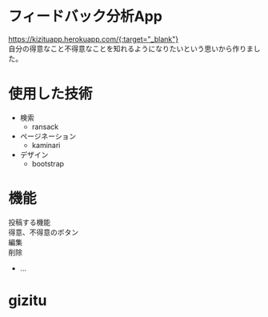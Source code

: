 # フィードバック分析App
https://kizituapp.herokuapp.com/{:target="_blank"}    
自分の得意なこと不得意なことを知れるようになりたいという思いから作りました。

# 使用した技術

+ 検索  
  - ransack  
+ ページネーション  
  - kaminari 
+ デザイン  
  - bootstrap
  
# 機能  

投稿する機能  
得意、不得意のボタン  
編集  
削除  


* ...
# gizitu
